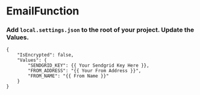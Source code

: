 # EmailFunction

### Add `local.settings.json` to the root of your project. Update the Values. 
```
{
    "IsEncrypted": false,
    "Values": {
        "SENDGRID_KEY": {{ Your Sendgrid Key Here }},
        "FROM_ADDRESS": "{{ Your From Address }}",
        "FROM_NAME": "{{ From Name }}"
    }
}
```
